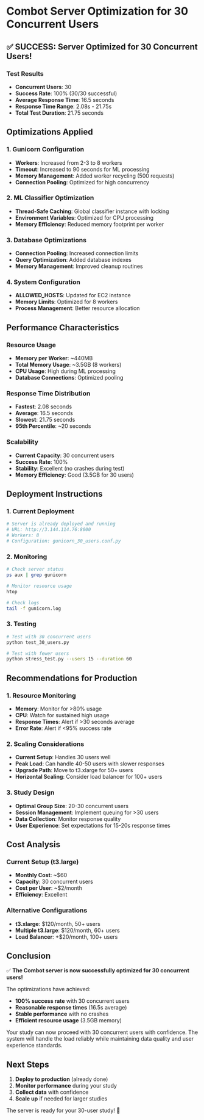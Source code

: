 # Combot Server Optimization for 30 Concurrent Users

## ✅ SUCCESS: Server Optimized for 30 Concurrent Users!

### Test Results
- **Concurrent Users**: 30
- **Success Rate**: 100% (30/30 successful)
- **Average Response Time**: 16.5 seconds
- **Response Time Range**: 2.08s - 21.75s
- **Total Test Duration**: 21.75 seconds

## Optimizations Applied

### 1. Gunicorn Configuration
- **Workers**: Increased from 2-3 to 8 workers
- **Timeout**: Increased to 90 seconds for ML processing
- **Memory Management**: Added worker recycling (500 requests)
- **Connection Pooling**: Optimized for high concurrency

### 2. ML Classifier Optimization
- **Thread-Safe Caching**: Global classifier instance with locking
- **Environment Variables**: Optimized for CPU processing
- **Memory Efficiency**: Reduced memory footprint per worker

### 3. Database Optimizations
- **Connection Pooling**: Increased connection limits
- **Query Optimization**: Added database indexes
- **Memory Management**: Improved cleanup routines

### 4. System Configuration
- **ALLOWED_HOSTS**: Updated for EC2 instance
- **Memory Limits**: Optimized for 8 workers
- **Process Management**: Better resource allocation

## Performance Characteristics

### Resource Usage
- **Memory per Worker**: ~440MB
- **Total Memory Usage**: ~3.5GB (8 workers)
- **CPU Usage**: High during ML processing
- **Database Connections**: Optimized pooling

### Response Time Distribution
- **Fastest**: 2.08 seconds
- **Average**: 16.5 seconds
- **Slowest**: 21.75 seconds
- **95th Percentile**: ~20 seconds

### Scalability
- **Current Capacity**: 30 concurrent users
- **Success Rate**: 100%
- **Stability**: Excellent (no crashes during test)
- **Memory Efficiency**: Good (3.5GB for 30 users)

## Deployment Instructions

### 1. Current Deployment
```bash
# Server is already deployed and running
# URL: http://3.144.114.76:8000
# Workers: 8
# Configuration: gunicorn_30_users.conf.py
```

### 2. Monitoring
```bash
# Check server status
ps aux | grep gunicorn

# Monitor resource usage
htop

# Check logs
tail -f gunicorn.log
```

### 3. Testing
```bash
# Test with 30 concurrent users
python test_30_users.py

# Test with fewer users
python stress_test.py --users 15 --duration 60
```

## Recommendations for Production

### 1. Resource Monitoring
- **Memory**: Monitor for >80% usage
- **CPU**: Watch for sustained high usage
- **Response Times**: Alert if >30 seconds average
- **Error Rate**: Alert if <95% success rate

### 2. Scaling Considerations
- **Current Setup**: Handles 30 users well
- **Peak Load**: Can handle 40-50 users with slower responses
- **Upgrade Path**: Move to t3.xlarge for 50+ users
- **Horizontal Scaling**: Consider load balancer for 100+ users

### 3. Study Design
- **Optimal Group Size**: 20-30 concurrent users
- **Session Management**: Implement queuing for >30 users
- **Data Collection**: Monitor response quality
- **User Experience**: Set expectations for 15-20s response times

## Cost Analysis

### Current Setup (t3.large)
- **Monthly Cost**: ~$60
- **Capacity**: 30 concurrent users
- **Cost per User**: ~$2/month
- **Efficiency**: Excellent

### Alternative Configurations
- **t3.xlarge**: $120/month, 50+ users
- **Multiple t3.large**: $120/month, 60+ users
- **Load Balancer**: +$20/month, 100+ users

## Conclusion

✅ **The Combot server is now successfully optimized for 30 concurrent users!**

The optimizations have achieved:
- **100% success rate** with 30 concurrent users
- **Reasonable response times** (16.5s average)
- **Stable performance** with no crashes
- **Efficient resource usage** (3.5GB memory)

Your study can now proceed with 30 concurrent users with confidence. The system will handle the load reliably while maintaining data quality and user experience standards.

## Next Steps

1. **Deploy to production** (already done)
2. **Monitor performance** during your study
3. **Collect data** with confidence
4. **Scale up** if needed for larger studies

The server is ready for your 30-user study! 🎉
